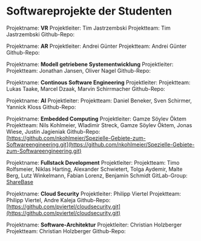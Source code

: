 # Softwareprojekte der Studenten

Projektname: **VR**
Projektleiter: Tim Jastrzembski
Projektteam: Tim Jastrzembski
Github-Repo:

Projektname: **AR**
Projektleiter: Andrei Günter
Projektteam: Andrei Günter
Github-Repo:

Projektname: **Modell getriebene Systementwicklung**
Projektleiter:
Projektteam: Jonathan Jansen, Oliver Nagel
Github-Repo:

Projektname: **Continous Software Engineering**
Projektleiter:
Projektteam: Lukas Taake, Marcel Dzaak, Marvin Schirrmacher
Github-Repo:

Projektname: **AI**
Projektleiter:
Projektteam: Daniel Beneker, Sven Schirmer, Yannick Kloss
Github-Repo:

Projektname: **Embedded Computing**
Projektleiter: Gamze Söylev Öktem
Projektteam: Nils Kohlmeier, Wladimir Streck, Gamze Söylev Öktem, Jonas Wiese, Justin Jagieniak
Github-Repo: [https://github.com/nkohlmeier/Spezielle-Gebiete-zum-Softwareengineering.git](https://github.com/nkohlmeier/Spezielle-Gebiete-zum-Softwareengineering.git)

Projektname: **Fullstack Development**
Projektleiter:
Projektteam: Timo Rolfsmeier, Niklas Harting, Alexander Schwietert, Tolga Aydemir, Malte Berg, Lutz Winkelmann, Fabian Lorenz, Benjamin Schmidt
GitLab-Group: [ShareBase](https://gitlab.com/ShareBase)

Projektname: **Cloud Security**
Projektleiter: Philipp Viertel
Projektteam: Philipp Viertel, Andre Kaleja
Github-Repo: [https://github.com/pviertel/cloudsecurity.git](https://github.com/pviertel/cloudsecurity.git)

Projektname: **Software-Architektur**
Projektleiter: Christian Holzberger
Projektteam: Christian Holzberger
Github-Repo:

